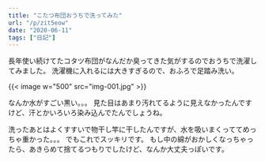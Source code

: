 ```yaml
---
title: "こたつ布団おうちで洗ってみた"
url: "/p/zit5eow"
date: "2020-06-11"
tags: ["日記"]
---
```


長年使い続けてたコタツ布団がなんだか臭ってきた気がするのでおうちで洗濯してみました。
洗濯機に入れるには大きすぎるので、おふろで足踏み洗い。

{{< image w="500" src="img-001.jpg" >}}

なんか水がすごい黒い。。。
見た目はあまり汚れてるように見えなかったんですけど、汗とかいろいろ染み込んでたんでしょうね。

洗ったあとはよくすすいで物干し竿に干したんですが、水を吸いまくっててめっちゃ重かった。。。
でもこれでスッキリです。
もし中の綿がおかしくなっちゃったら、あきらめて捨てるつもりでしたけど、なんか大丈夫っぽいです。


